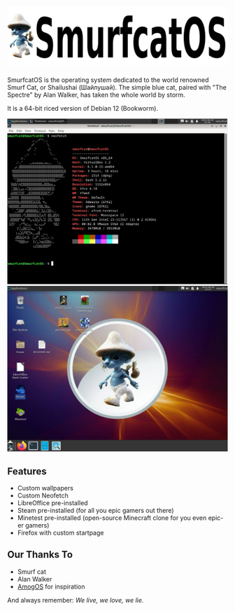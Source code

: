 # ![SmurfcatOS](https://raw.githubusercontent.com/SmurfcatOS/SmurfcatOS/main/logo.png)

SmurfcatOS is the operating system dedicated to the world renowned Smurf Cat, or Shailushai (Шайлушай). The simple blue cat, paired with "The Spectre" by Alan Walker, has taken the whole world by storm. 

It is a 64-bit riced version of Debian 12 (Bookworm).

![Screenshot 1](screenshot1.png)
![Screenshot 2](screenshot2.png)


## Features
- Custom wallpapers
- Custom Neofetch
- LibreOffice pre-installed
- Steam pre-installed (for all you epic gamers out there)
- Minetest pre-installed (open-source Minecraft clone for you even epic-er gamers)
- Firefox with custom startpage

## Our Thanks To
- Smurf cat
- Alan Walker
- [AmogOS](https://github.com/Amog-OS/AmogOS) for inspiration

And always remember: *We live, we love, we lie.*
